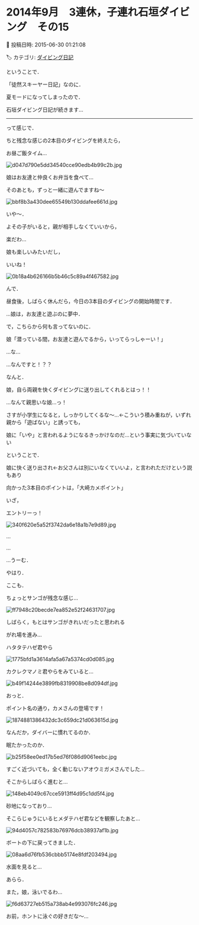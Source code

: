 # 2014年9月　3連休，子連れ石垣ダイビング　その15

📅 投稿日時: 2015-06-30 01:21:08

🏷️ カテゴリ: [ダイビング日記](ce3a7a8d424d112fce83ee85c81a0e344.md)

ということで．





「徒然スキーヤー日記」なのに．


夏モードになってしまったので．


石垣ダイビング日記が続きます…





---


って感じで．





ちと残念な感じの2本目のダイビングを終えたら，


お昼ご飯タイム…




![d047d790e5dd34540cce90edb4b99c2b.jpg](images/d047d790e5dd34540cce90edb4b99c2b.jpg)




娘はお友達と仲良くお弁当を食べて…


そのあとも，ずっと一緒に遊んでますね～




![bbf8b3a430dee65549b130ddafee661d.jpg](images/bbf8b3a430dee65549b130ddafee661d.jpg)




いや～．


よその子がいると，親が相手しなくていいから，


楽だわ…





娘も楽しいみたいだし，


いいね！




![0b18a4b626166b5b46c5c89a4f467582.jpg](images/0b18a4b626166b5b46c5c89a4f467582.jpg)




んで．


昼食後，しばらく休んだら，今日の3本目のダイビングの開始時間です．





…娘は，お友達と遊ぶのに夢中．


で，こちらから何も言ってないのに．





娘「潜っている間，お友達と遊んでるから，いってらっしゃーい！」





…な…


…なんですと！？？


なんと．


娘，自ら両親を快くダイビングに送り出してくれるとはっ！！


…なんて親思いな娘…っ！


さすが小学生になると，しっかりしてくるな～…←こういう積み重ねが，いずれ親から「遊ばない」と誘っても，


娘に「いや」と言われるようになるきっかけなのだ…という事実に気づいていない





ということで．


娘に快く送り出され←お父さんは別にいなくていいよ，と言われただけという説もあり


向かった3本目のポイントは，「大崎カメポイント」





いざ，


エントリーっ！




![340f620e5a52f3742da6e18a1b7e9d89.jpg](images/340f620e5a52f3742da6e18a1b7e9d89.jpg)




…


…


…うーむ．


やはり．


ここも．


ちょっとサンゴが残念な感じ…




![ff7948c20becde7ea852e52f24631707.jpg](images/ff7948c20becde7ea852e52f24631707.jpg)




しばらく，もとはサンゴがきれいだったと思われる


がれ場を進み…


ハタタテハゼ君やら




![1775bfd1a3614afa5a67a5374cd0d085.jpg](images/1775bfd1a3614afa5a67a5374cd0d085.jpg)




カクレクマノミ君やらをみていると…




![b49f14244e3899fb8319908be8d094df.jpg](images/b49f14244e3899fb8319908be8d094df.jpg)




おっと．


ポイント名の通り，カメさんの登場です！




![1874881386432dc3c659dc21d063615d.jpg](images/1874881386432dc3c659dc21d063615d.jpg)




なんだか，ダイバーに慣れてるのか．


眠たかったのか．




![b25f58ee0ed17b5ed76f086d9061eebc.jpg](images/b25f58ee0ed17b5ed76f086d9061eebc.jpg)




すごく近づいても，全く動じないアオウミガメさんでした…





そこからしばらく進むと…




![148eb4049c67cce5913ff4d95c1dd5f4.jpg](images/148eb4049c67cce5913ff4d95c1dd5f4.jpg)




砂地になっており…


そこらじゅうにいるヒメダテハゼ君などを観察したあと…




![94d4057c782583b76976dcb38937af1b.jpg](images/94d4057c782583b76976dcb38937af1b.jpg)




ボートの下に戻ってきました．




![08aa6d76fb536cbbb5174e8fdf203494.jpg](images/08aa6d76fb536cbbb5174e8fdf203494.jpg)




水面を見ると…


あらら．


また，娘，泳いでるわ…




![f6d63727eb515a738ab4e993076fc246.jpg](images/f6d63727eb515a738ab4e993076fc246.jpg)




お前，ホントに泳ぐの好きだな～…
